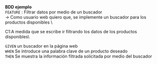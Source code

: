 **BDD ejemplo** \
`FEATURE` : Filtrar datos por medio de un buscador \
  &#8594; Como usuario web quiero que, se implemente un buscador para los productos disponibles \
  
  C1:A medida que se escribe ir filtrando los datos de los productos disponibles\
  
`GIVEN` un buscador en la página web \
`WHEN` Se introduce una palabra clave de un producto deseado  \
`THEN` Se muestra la información filtrada solicitada por medio del buscador 
